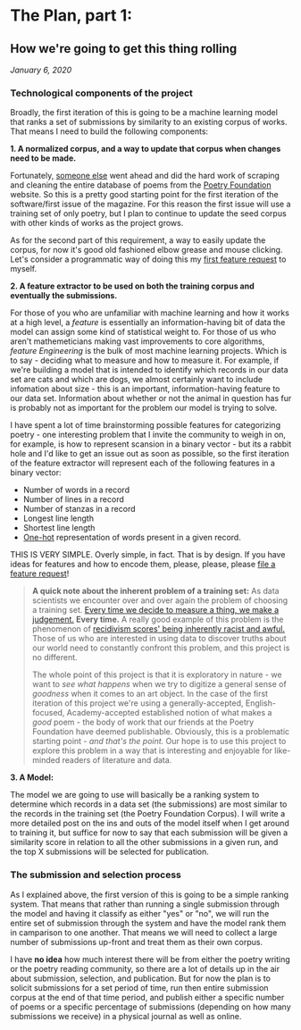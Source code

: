 #  The Plan, part 1:
## How we're going to get this thing rolling

_January 6, 2020_

### Technological components of the project

Broadly, the first iteration of this is going to be a machine learning model that ranks a set of submissions by similarity to an existing corpus of works. That means I need to build the following components:

**1. A normalized corpus, and a way to update that corpus when changes need to be made.** 

Fortunately, [someone else](https://www.kaggle.com/tgdivy/poetry-foundation-poems) went ahead and did the hard work of scraping and cleaning the entire database of poems from the [Poetry Foundation](https://www.poetryfoundation.org/) website. So this is a pretty good starting point for the first iteration of the software/first issue of the magazine. For this reason the first issue will use a training set of only poetry, but I plan to continue to update the seed corpus with other kinds of works as the project grows. 

As for the second part of this requirement, a way to easily update the corpus, for now it's good old fashioned elbow grease and mouse clicking. Let's consider a programmatic way of doing this my [first feature request](https://github.com/hilarybrennan/ubiquitous-spoon/issues/1) to myself.

**2. A feature extractor to be used on both the training corpus and eventually the submissions.**

For those of you who are unfamiliar with machine learning and how it works at a high level, a _feature_ is essentially an information-having bit of data the model can assign some kind of statistical weight to. For those of us who aren't mathemeticians making vast improvements to core algorithms, _feature Engineering_  is the bulk of most machine learning projects. Which is to say - deciding what to measure and how to measure it. For example, if we're building a model that is intended to identify which records in our data set are cats and which are dogs, we almost certainly want to include infomation about size - this is an important, information-having feature to our data set. Information about whether or not the animal in question has fur is probably not as important for the problem our model is trying to solve. 

I have spent a lot of time brainstorming possible features for categorizing poetry - one interesting problem that I invite the community to weigh in on, for example, is how to represent scansion in a binary vector - but its a rabbit hole and I'd like to get an issue out as soon as possible, so the first iteration of the feature extractor will represent each of the following features in a binary vector:
- Number of words in a record
- Number of lines in a record
- Number of stanzas in a record
- Longest line length
- Shortest line length
- [One-hot](https://jjallaire.github.io/deep-learning-with-r-notebooks/notebooks/6.1-one-hot-encoding-of-words-or-characters.nb.html) representation of words present in a given record.

THIS IS VERY SIMPLE. Overly simple, in fact. That is by design. If you have ideas for features and how to encode them, please, please, please [file a feature request](https://github.com/hilarybrennan/ubiquitous-spoon/issues/new)!

>**A quick note about the inherent problem of a training set:**
>As data scientists we encounter over and over again the problem of choosing a training set. [Every time we decide to measure a thing, we make a judgement.](https://github.com/hilarybrennan/ubiquitous-spoon/issues/2) **Every time.** A really good example of this problem is the phenomenon of [recidivism scores' being inherently racist and awful.](https://www.businessinsider.com/racial-bias-in-criminal-courts-2017-1) Those of us who are interested in using data to discover truths about our world need to constantly confront this problem, and this project is no different.
>
>The whole point of this project is that it is exploratory in nature - we want to _see what happens_ when we try to digitize a general sense of _goodness_ when it comes to an art object. In the case of the first iteration of this project we're using a generally-accepted, English-focused, Academy-accepted established notion of what makes a _good_ poem - the body of work that our friends at the Poetry Foundation have deemed publishable. Obviously, this is a problematic starting point - _and that's the point._ Our hope is to use this project to explore this problem in a way that is interesting and enjoyable for like-minded readers of literature and data.

**3. A Model:**

The model we are going to use will basically be a ranking system to determine which records in a data set (the submissions) are most similar to the records in the training set (the Poetry Foundation Corpus). I will write a more detailed post on the ins and outs of the model itself when I get around to training it, but suffice for now to say that each submission will be given a similarity score in relation to all the other submissions in a given run, and the top X submissions will be selected for publication. 

### The submission and selection process

As I explained above, the first version of this is going to be a simple ranking system. That means that rather than running a single submission through the model and having it classify as either "yes" or "no", we will run the entire set of submission through the system and have the model rank them in camparison to one another. That means we will need to collect a large number of submissions up-front and treat them as their own corpus. 

I have **no idea** how much interest there will be from either the poetry writing or the poetry reading community, so there are a lot of details up in the air about submission, selection, and publication. But for now the plan is to solicit submissions for a set period of time, run then entire submission corpus at the end of that time period, and publish either a specific number of poems or a specific percentage of submissions (depending on how many submissions we receive) in a physical journal as well as online. 

